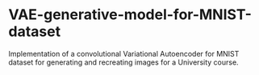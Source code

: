 # VAE-generative-model-for-MNIST-dataset
Implementation of a convolutional Variational Autoencoder for MNIST dataset for generating and recreating images for a University course. 